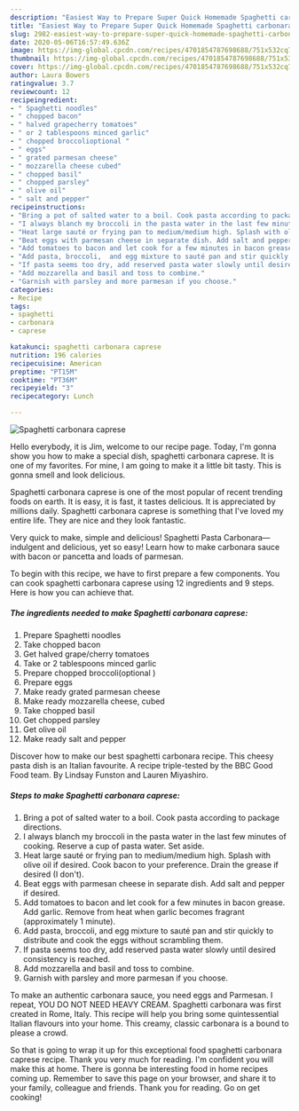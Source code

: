 ```yaml
---
description: "Easiest Way to Prepare Super Quick Homemade Spaghetti carbonara caprese"
title: "Easiest Way to Prepare Super Quick Homemade Spaghetti carbonara caprese"
slug: 2982-easiest-way-to-prepare-super-quick-homemade-spaghetti-carbonara-caprese
date: 2020-05-06T16:57:49.636Z
image: https://img-global.cpcdn.com/recipes/4701854787698688/751x532cq70/spaghetti-carbonara-caprese-recipe-main-photo.jpg
thumbnail: https://img-global.cpcdn.com/recipes/4701854787698688/751x532cq70/spaghetti-carbonara-caprese-recipe-main-photo.jpg
cover: https://img-global.cpcdn.com/recipes/4701854787698688/751x532cq70/spaghetti-carbonara-caprese-recipe-main-photo.jpg
author: Laura Bowers
ratingvalue: 3.7
reviewcount: 12
recipeingredient:
- " Spaghetti noodles"
- " chopped bacon"
- " halved grapecherry tomatoes"
- " or 2 tablespoons minced garlic"
- " chopped broccolioptional "
- " eggs"
- " grated parmesan cheese"
- " mozzarella cheese cubed"
- " chopped basil"
- " chopped parsley"
- " olive oil"
- " salt and pepper"
recipeinstructions:
- "Bring a pot of salted water to a boil. Cook pasta according to package directions."
- "I always blanch my broccoli in the pasta water in the last few minutes of cooking. Reserve a cup of pasta water.  Set aside."
- "Heat large sauté or frying pan to medium/medium high. Splash with olive oil if desired. Cook bacon to your preference. Drain the grease if desired (I don&#39;t)."
- "Beat eggs with parmesan cheese in separate dish. Add salt and pepper if desired."
- "Add tomatoes to bacon and let cook for a few minutes in bacon grease.  Add garlic. Remove from heat when garlic becomes fragrant (approximately 1 minute)."
- "Add pasta, broccoli,  and egg mixture to sauté pan and stir quickly   to distribute and cook the eggs without scrambling them."
- "If pasta seems too dry, add reserved pasta water slowly until desired consistency is reached."
- "Add mozzarella and basil and toss to combine."
- "Garnish with parsley and more parmesan if you choose."
categories:
- Recipe
tags:
- spaghetti
- carbonara
- caprese

katakunci: spaghetti carbonara caprese 
nutrition: 196 calories
recipecuisine: American
preptime: "PT15M"
cooktime: "PT36M"
recipeyield: "3"
recipecategory: Lunch

---
```



![Spaghetti carbonara caprese](https://img-global.cpcdn.com/recipes/4701854787698688/751x532cq70/spaghetti-carbonara-caprese-recipe-main-photo.jpg)

Hello everybody, it is Jim, welcome to our recipe page. Today, I'm gonna show you how to make a special dish, spaghetti carbonara caprese. It is one of my favorites. For mine, I am going to make it a little bit tasty. This is gonna smell and look delicious.

Spaghetti carbonara caprese is one of the most popular of recent trending foods on earth. It is easy, it is fast, it tastes delicious. It is appreciated by millions daily. Spaghetti carbonara caprese is something that I've loved my entire life. They are nice and they look fantastic.

Very quick to make, simple and delicious! Spaghetti Pasta Carbonara—indulgent and delicious, yet so easy! Learn how to make carbonara sauce with bacon or pancetta and loads of parmesan.


To begin with this recipe, we have to first prepare a few components. You can cook spaghetti carbonara caprese using 12 ingredients and 9 steps. Here is how you can achieve that.

<!--inarticleads1-->

##### The ingredients needed to make Spaghetti carbonara caprese:

1. Prepare  Spaghetti noodles
1. Take  chopped bacon
1. Get  halved grape/cherry tomatoes
1. Take  or 2 tablespoons minced garlic
1. Prepare  chopped broccoli(optional )
1. Prepare  eggs
1. Make ready  grated parmesan cheese
1. Make ready  mozzarella cheese, cubed
1. Take  chopped basil
1. Get  chopped parsley
1. Get  olive oil
1. Make ready  salt and pepper


Discover how to make our best spaghetti carbonara recipe. This cheesy pasta dish is an Italian favourite. A recipe triple-tested by the BBC Good Food team. By Lindsay Funston and Lauren Miyashiro. 

<!--inarticleads2-->

##### Steps to make Spaghetti carbonara caprese:

1. Bring a pot of salted water to a boil. Cook pasta according to package directions.
1. I always blanch my broccoli in the pasta water in the last few minutes of cooking. Reserve a cup of pasta water.  Set aside.
1. Heat large sauté or frying pan to medium/medium high. Splash with olive oil if desired. Cook bacon to your preference. Drain the grease if desired (I don&#39;t).
1. Beat eggs with parmesan cheese in separate dish. Add salt and pepper if desired.
1. Add tomatoes to bacon and let cook for a few minutes in bacon grease.  Add garlic. Remove from heat when garlic becomes fragrant (approximately 1 minute).
1. Add pasta, broccoli,  and egg mixture to sauté pan and stir quickly   to distribute and cook the eggs without scrambling them.
1. If pasta seems too dry, add reserved pasta water slowly until desired consistency is reached.
1. Add mozzarella and basil and toss to combine.
1. Garnish with parsley and more parmesan if you choose.


To make an authentic carbonara sauce, you need eggs and Parmesan. I repeat, YOU DO NOT NEED HEAVY CREAM. Spaghetti carbonara was first created in Rome, Italy. This recipe will help you bring some quintessential Italian flavours into your home. This creamy, classic carbonara is a bound to please a crowd. 

So that is going to wrap it up for this exceptional food spaghetti carbonara caprese recipe. Thank you very much for reading. I'm confident you will make this at home. There is gonna be interesting food in home recipes coming up. Remember to save this page on your browser, and share it to your family, colleague and friends. Thank you for reading. Go on get cooking!
